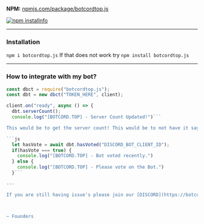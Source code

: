 **NPM:** [npmjs.com/package/botcordtop.js](https://www.npmjs.com/package/botcordtop.js/)<br>



<a href="https://nodei.co/npm/botcordtop.js"><img src="https://nodei.co/npm/botcordtop.js.png?downloads=true&stars=true" alt="npm installnfo" /></a>

---

### Installation

`npm i botcordtop.js` If that does not work try `npm install botcordtop.js`

---

### How to integrate with my bot?

```js
const dbct = require("botcordtop.js");
const dbt = new dbct("TOKEN_HERE", client);

client.on("ready", async () => {
  dbt.serverCount();
  console.log("[BOTCORD.TOP] - Server Count Updated!")```

This would be to get the server count! This would be to not have it saying N/A

```js
  let hasVote = await dbt.hasVoted("DISCORD_BOT_CLIENT_ID");
  if(hasVote === true) {
    console.log("[BOTCORD.TOP] - Bot voted recently.")
  } else {
    console.log("[BOTCORD.TOP] - Please vote on the Bot.")
  }```

---

If you are still having issue's please join our [DISCORD](https://botcord.top/discord)



~ Founders

